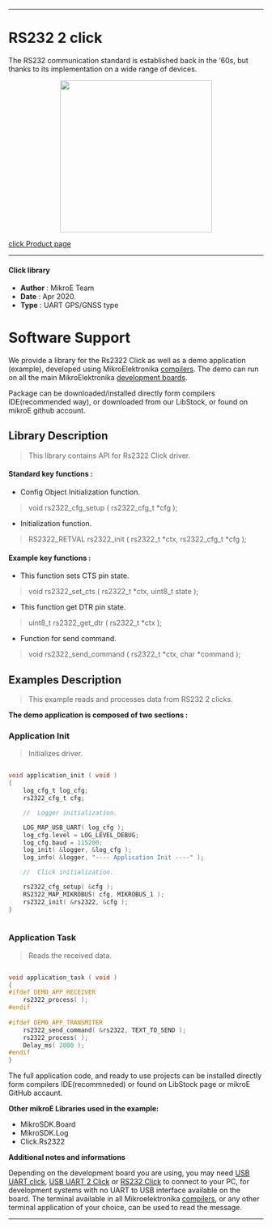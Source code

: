 
---
# RS232 2 click

The RS232 communication standard is established back in the ‘60s, but thanks to its implementation on a wide range of devices.

<p align="center">
  <img src="https://download.mikroe.com/images/click_for_ide/rs2322_click.png" height=300px>
</p>

[click Product page](https://www.mikroe.com/rs232-2-click)

---


#### Click library 

- **Author**        : MikroE Team
- **Date**          : Apr 2020.
- **Type**          : UART GPS/GNSS type


# Software Support

We provide a library for the Rs2322 Click 
as well as a demo application (example), developed using MikroElektronika 
[compilers](https://shop.mikroe.com/compilers). 
The demo can run on all the main MikroElektronika [development boards](https://shop.mikroe.com/development-boards).

Package can be downloaded/installed directly form compilers IDE(recommended way), or downloaded from our LibStock, or found on mikroE github account. 

## Library Description

> This library contains API for Rs2322 Click driver.

#### Standard key functions :

- Config Object Initialization function.
> void rs2322_cfg_setup ( rs2322_cfg_t *cfg ); 
 
- Initialization function.
> RS2322_RETVAL rs2322_init ( rs2322_t *ctx, rs2322_cfg_t *cfg );

#### Example key functions :

- This function sets CTS pin state.
> void rs2322_set_cts ( rs2322_t *ctx, uint8_t state );
 
- This function get DTR pin state.
> uint8_t rs2322_get_dtr ( rs2322_t *ctx );

- Function for send command.
> void rs2322_send_command ( rs2322_t *ctx, char *command );

## Examples Description

> This example reads and processes data from RS232 2 clicks.

**The demo application is composed of two sections :**

### Application Init 

> Initializes driver.

```c

void application_init ( void )
{
    log_cfg_t log_cfg;
    rs2322_cfg_t cfg;

    //  Logger initialization.

    LOG_MAP_USB_UART( log_cfg );
    log_cfg.level = LOG_LEVEL_DEBUG;
    log_cfg.baud = 115200;
    log_init( &logger, &log_cfg );
    log_info( &logger, "---- Application Init ----" );

    //  Click initialization.

    rs2322_cfg_setup( &cfg );
    RS2322_MAP_MIKROBUS( cfg, MIKROBUS_1 );
    rs2322_init( &rs2322, &cfg );
}
  
```

### Application Task

> Reads the received data.

```c

void application_task ( void )
{
#ifdef DEMO_APP_RECEIVER
    rs2322_process( );
#endif    
    
#ifdef DEMO_APP_TRANSMITER
    rs2322_send_command( &rs2322, TEXT_TO_SEND );
    rs2322_process( );
    Delay_ms( 2000 );
#endif    
}  

```

The full application code, and ready to use projects can be  installed directly form compilers IDE(recommneded) or found on LibStock page or mikroE GitHub accaunt.

**Other mikroE Libraries used in the example:** 

- MikroSDK.Board
- MikroSDK.Log
- Click.Rs2322

**Additional notes and informations**

Depending on the development board you are using, you may need 
[USB UART click](https://shop.mikroe.com/usb-uart-click), 
[USB UART 2 Click](https://shop.mikroe.com/usb-uart-2-click) or 
[RS232 Click](https://shop.mikroe.com/rs232-click) to connect to your PC, for 
development systems with no UART to USB interface available on the board. The 
terminal available in all Mikroelektronika 
[compilers](https://shop.mikroe.com/compilers), or any other terminal application 
of your choice, can be used to read the message.



---
